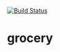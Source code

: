 [![Build Status](https://travis-ci.org/mchirico/grocery.svg?branch=develop)](https://travis-ci.org/mchirico/grocery)
# grocery



